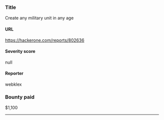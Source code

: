 ### Title
Create any military unit in any age
#### URL 
https://hackerone.com/reports/802636
#### Severity score
null
#### Reporter 
webklex
### Bounty paid
$1,100


---


